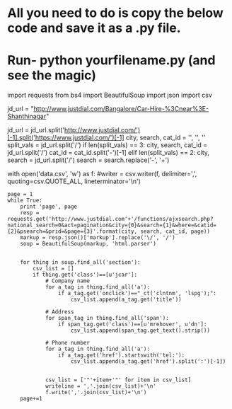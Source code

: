# All you need to do is copy the below code and save it as a .py file.
# Run- python yourfilename.py (and see the magic)
import requests
from bs4 import BeautifulSoup
import json
import csv

jd_url = "http://www.justdial.com/Bangalore/Car-Hire-%3Cnear%3E-Shanthinagar"

jd_url = jd_url.split('http://www.justdial.com/')[-1].split('https://www.justdial.com/')[-1]
city, search, cat_id = '', '', ''
split_vals = jd_url.split('/')
if len(split_vals) == 3:
    city, search, cat_id = jd_url.split('/')
    cat_id = cat_id.split('-')[-1]
elif len(split_vals) == 2:
    city, search = jd_url.split('/')
search = search.replace('-', '+')


with open('data.csv', 'w') as f:
    #writer = csv.writer(f, delimiter=',', quoting=csv.QUOTE_ALL, lineterminator='\n')

    page = 1
    while True:
        print 'page', page
        resp = requests.get('http://www.justdial.com'+'/functions/ajxsearch.php?national_search=0&act=pagination&city={0}&search={1}&where=&catid={2}&psearch=&prid=&page={3}'.format(city, search, cat_id, page))
        markup = resp.json()['markup'].replace('\/', '/')
        soup = BeautifulSoup(markup, 'html.parser')


        for thing in soup.find_all('section'):
            csv_list = []
            if thing.get('class')==[u'jcar']:
                # Company name
                for a_tag in thing.find_all('a'):
                    if a_tag.get('onclick')=="_ct('clntnm', 'lspg');":
                        csv_list.append(a_tag.get('title'))

                # Address
                for span_tag in thing.find_all('span'):
                    if span_tag.get('class')==[u'mrehover', u'dn']:
                        csv_list.append(span_tag.get_text().strip())

                # Phone number
                for a_tag in thing.find_all('a'):
                    if a_tag.get('href').startswith('tel:'):
                        csv_list.append(a_tag.get('href').split(':')[-1])


                csv_list = ['"'+item+'"' for item in csv_list]
                writeline = ','.join(csv_list)+'\n'
                f.write(','.join(csv_list)+'\n')
        page+=1
